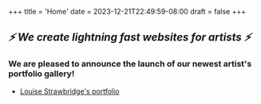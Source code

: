 +++
title = 'Home'
date = 2023-12-21T22:49:59-08:00
draft = false
+++

## _⚡ We create lightning fast websites for artists ⚡_

### We are pleased to announce the launch of our newest artist's portfolio gallery!

- [Louise Strawbridge's portfolio](https://www.louisestrawbridge.com)